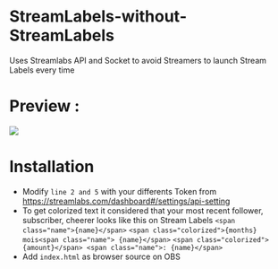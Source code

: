 # StreamLabels-without-StreamLabels
Uses Streamlabs API and Socket to avoid Streamers to launch Stream Labels every time

# Preview : 
![](https://github.com/Zalatis/StreamLabels-without-StreamLabels/raw/main/Preview/preview.gif?raw=true)

# Installation
- Modify `line 2 and 5` with your differents Token from https://streamlabs.com/dashboard#/settings/api-setting
- To get colorized text it considered that your most recent follower, subscriber, cheerer looks like this on Stream Labels 
`<span class="name">{name}</span>`
`<span class="colorized">{months} mois<span class="name"> {name}</span>`
`<span class="colorized">{amount}</span> <span class="name">: {name}</span>`
- Add `index.html` as browser source on OBS
